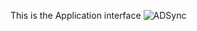 This is the Application interface
![ADSync](https://github.com/uahmad565/Active-Directory-Sync/assets/82675276/ce94c373-79c1-4949-9f71-7dd8b8171453)

